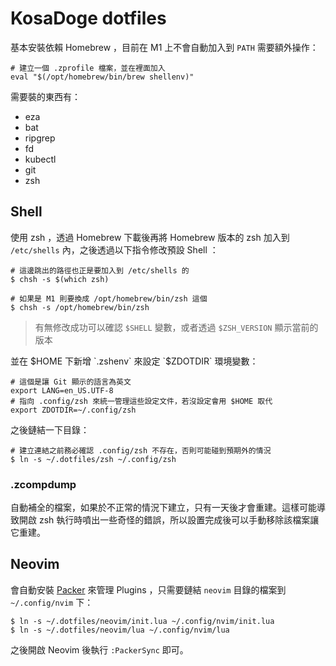 # KosaDoge dotfiles
基本安裝依賴 Homebrew ，目前在 M1 上不會自動加入到 `PATH` 需要額外操作：

```shell
# 建立一個 .zprofile 檔案，並在裡面加入
eval "$(/opt/homebrew/bin/brew shellenv)"
```

需要裝的東西有：

- eza
- bat
- ripgrep
- fd
- kubectl
- git
- zsh


## Shell
使用 zsh ，透過 Homebrew 下載後再將 Homebrew 版本的 zsh 加入到 `/etc/shells` 內，之後透過以下指令修改預設 Shell ：

```shell
# 這邊跳出的路徑也正是要加入到 /etc/shells 的
$ chsh -s $(which zsh)

# 如果是 M1 則要換成 /opt/homebrew/bin/zsh 這個
$ chsh -s /opt/homebrew/bin/zsh
```

> 有無修改成功可以確認 `$SHELL` 變數，或者透過 `$ZSH_VERSION` 顯示當前的版本

並在 $HOME 下新增 `.zshenv` 來設定 `$ZDOTDIR` 環境變數：

```shell
# 這個是讓 Git 顯示的語言為英文
export LANG=en_US.UTF-8
# 指向 .config/zsh 來統一管理這些設定文件，若沒設定會用 $HOME 取代
export ZDOTDIR=~/.config/zsh
```

之後鏈結一下目錄：

```shell
# 建立連結之前務必確認 .config/zsh 不存在，否則可能碰到預期外的情況
$ ln -s ~/.dotfiles/zsh ~/.config/zsh
```

### .zcompdump
自動補全的檔案，如果於不正常的情況下建立，只有一天後才會重建。這樣可能導致開啟 zsh 執行時噴出一些奇怪的錯誤，所以設置完成後可以手動移除該檔案讓它重建。


## Neovim
會自動安裝 [Packer](https://github.com/wbthomason/packer.nvim) 來管理 Plugins ，只需要鏈結 `neovim` 目錄的檔案到 `~/.config/nvim` 下：

```shell
$ ln -s ~/.dotfiles/neovim/init.lua ~/.config/nvim/init.lua
$ ln -s ~/.dotfiles/neovim/lua ~/.config/nvim/lua
```

之後開啟 Neovim 後執行 `:PackerSync` 即可。